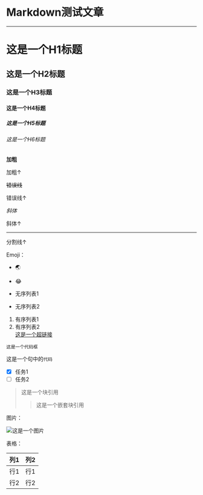 # Markdown测试文章

---

# 这是一个H1标题
## 这是一个H2标题
### 这是一个H3标题
#### 这是一个H4标题
##### 这是一个H5标题
###### 这是一个H6标题

**加粗**

加粗↑

~~错误线~~

错误线↑

 _斜体_
 
 斜体↑
 
 ------------
 
 分割线↑
 
 Emoji：
 - :earth_asia:
 - :joy:
 
 
 - 无序列表1
 - 无序列表2
1. 有序列表1
2. 有序列表2    
[这是一个超链接](https://kuqilin.github.io/docs/post-test)

```
这是一个代码框
```

这是一个句中的`代码`

- [x] 任务1
- [ ] 任务2

> 这是一个块引用
> > 这是一个嵌套块引用

图片：

![这是一个图片](https://cdn.luogu.com.cn/upload/image_hosting/8xuafeg2.png)

表格：   

| 列1 | 列2 |
| :----------: | :----------: |
| 行1 | 行1 |
| 行2 | 行2 |
